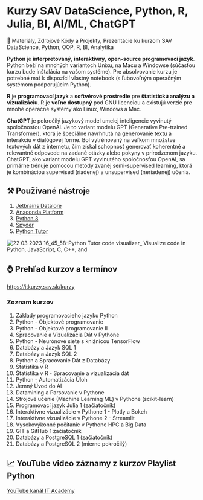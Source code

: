 # Kurzy SAV DataScience, Python, R, Julia, BI, AI/ML, ChatGPT
🐍 Materiály, Zdrojové Kódy a Projekty, Prezentácie ku kurzom SAV DataScience, Python, OOP, R, BI, Analytika

**Python** je **interpretovaný**, **interaktívny**, **open-source programovací jazyk**. Python beží na mnohých variantoch Unixu, na Macu a Windowse (súčasťou kurzu bude inštalácia na vašom systéme). Pre absolvovanie kurzu je potrebné mať k dispozícií vlastný notebook (s ľubovoľným operačným systémom podporujúcim Python).

**R** je **programovací jazyk** a **softvérové prostredie** pre **štatistickú analýzu a vizualizáciu**. R je **voľne dostupný** pod GNU licenciou a existujú verzie pre mnohé operačné systémy ako Linux, Windows a Mac.

**ChatGPT** je pokročilý jazykový model umelej inteligencie vyvinutý spoločnosťou OpenAI. Je to variant modelu GPT (Generative Pre-trained Transformer), ktorá je špeciálne navrhnutá na generovanie textu a interakciu v dialógovej forme. Bol vytrénovaný na veľkom množstve textových dát z internetu, čím získal schopnosť generovať koherentné a relevantné odpovede na zadané otázky alebo pokyny v prirodzenom jazyku. ChatGPT, ako variant modelu GPT vyvinutého spoločnosťou OpenAI, sa primárne trénuje pomocou metódy zvanéj semi-supervised learning, ktorá je kombináciou supervised (riadenej) a unsupervised (neriadenej) učenia. 

## ⚒️ Používané nástroje 
1. [Jetbrains Datalore](https://datalore.jetbrains.com/)
1. [Anaconda Platform](https://www.anaconda.com/products/distribution)
1. [Python 3](https://www.python.org/downloads/)
1. [Spyder](https://www.spyder-ide.org/)
1. [Python Tutor](https://pythontutor.com/)

![22 03 2023 16_45_58-Python Tutor code visualizer_ Visualize code in Python, JavaScript, C, C++, and ](https://user-images.githubusercontent.com/24510943/229387393-5313d85f-8972-4679-af9b-105d6c13de5c.png)

## ⌚ Prehľad kurzov a termínov
https://itkurzy.sav.sk/kurzy

### Zoznam kurzov
1. Základy programovacieho jazyku Python
2. Python - Objektové programovanie
3. Python - Objektové programovanie II
4. Spracovanie a Vizualizácia Dát v Pythone
5. Python - Neurónové siete s knižnicou TensorFlow
6. Databázy a Jazyk SQL 1
7. Databázy a Jazyk SQL 2
8. Python a Spracovanie Dát z Databázy
9. Štatistika v R
10. Štatistika v R - Spracovanie a vizualizácia dát
11. Python - Automatizácia Úloh
12. Jemný Úvod do AI
13. Datamining a Parsovanie v Pythone
14. Strojové učenie (Machine Learning ML) v Pythone (scikit-learn)
15. Programovací jazyk Julia 1 (začiatočník)
16. Interaktívne vizualizácie v Pythone 1 - Plotly a Bokeh
17. Interaktívne vizualizácie v Pythone 2 - Streamlit
18. Vysokovýkonné počítanie v Pythone HPC a Big Data
19. GIT a GitHub 1 začiatočník
20. Databázy a PostgreSQL 1 (začiatočník)
21. Databázy a PostgreSQL 2 (mierne pokročilý)

## 📈 YouTube video záznamy z kurzov Playlist Python
[YouTube kanál IT Academy](https://www.youtube.com/watch?v=iu3f9isk6mk&list=PLIu_ZdHo7Pk8CpQ76gT6q0p56WxQF_Emw)
